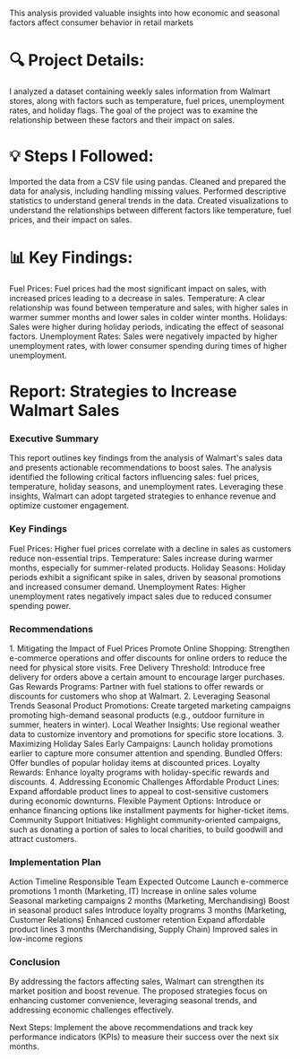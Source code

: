 This analysis provided valuable insights into how economic and seasonal factors affect consumer behavior in retail markets
<h1>🔍 Project Details:</h1>
I analyzed a dataset containing weekly sales information from Walmart stores, along with factors such as temperature,
fuel prices, unemployment rates, and holiday flags. The goal of the project was to examine the relationship between these factors and their impact on sales.

<h1>💡 Steps I Followed:</h1>

Imported the data from a CSV file using pandas.
Cleaned and prepared the data for analysis, including handling missing values.
Performed descriptive statistics to understand general trends in the data.
Created visualizations to understand the relationships between different factors like temperature, fuel prices, and their impact on sales.
<h1>📊 Key Findings:</h1>

Fuel Prices: Fuel prices had the most significant impact on sales, with increased prices leading to a decrease in sales.
Temperature: A clear relationship was found between temperature and sales, with higher sales in warmer summer months and lower sales in colder winter months.
Holidays: Sales were higher during holiday periods, indicating the effect of seasonal factors.
Unemployment Rates: Sales were negatively impacted by higher unemployment rates, with lower consumer spending during times of higher unemployment.

<h1>Report: Strategies to Increase Walmart Sales</h1>
<h3>Executive Summary</h3>
This report outlines key findings from the analysis of Walmart's sales data and presents actionable recommendations to boost sales.
The analysis identified the following critical factors influencing sales: fuel prices, temperature, holiday seasons, and unemployment rates.
Leveraging these insights, Walmart can adopt targeted strategies to enhance revenue and optimize customer engagement.

<h3>Key Findings</h3>
Fuel Prices: Higher fuel prices correlate with a decline in sales as customers reduce non-essential trips.
Temperature: Sales increase during warmer months, especially for summer-related products.
Holiday Seasons: Holiday periods exhibit a significant spike in sales, driven by seasonal promotions and increased consumer demand.
Unemployment Rates: Higher unemployment rates negatively impact sales due to reduced consumer spending power.

<h3>Recommendations</h3>
1. Mitigating the Impact of Fuel Prices
Promote Online Shopping: Strengthen e-commerce operations and offer discounts for online orders to reduce the need for physical store visits.
Free Delivery Threshold: Introduce free delivery for orders above a certain amount to encourage larger purchases.
Gas Rewards Programs: Partner with fuel stations to offer rewards or discounts for customers who shop at Walmart.
2. Leveraging Seasonal Trends
Seasonal Product Promotions: Create targeted marketing campaigns promoting high-demand seasonal products (e.g., outdoor furniture in summer, heaters in winter).
Local Weather Insights: Use regional weather data to customize inventory and promotions for specific store locations.
3. Maximizing Holiday Sales
Early Campaigns: Launch holiday promotions earlier to capture more consumer attention and spending.
Bundled Offers: Offer bundles of popular holiday items at discounted prices.
Loyalty Rewards: Enhance loyalty programs with holiday-specific rewards and discounts.
4. Addressing Economic Challenges
Affordable Product Lines: Expand affordable product lines to appeal to cost-sensitive customers during economic downturns.
Flexible Payment Options: Introduce or enhance financing options like installment payments for higher-ticket items.
Community Support Initiatives: Highlight community-oriented campaigns, such as donating a portion of sales to local charities, to build goodwill and attract customers.


<h3>Implementation Plan</h3>
Action	Timeline	Responsible Team	Expected Outcome
Launch e-commerce promotions	1 month	(Marketing, IT)	Increase in online sales volume
Seasonal marketing campaigns	2 months	(Marketing, Merchandising)	Boost in seasonal product sales
Introduce loyalty programs	3 months	(Marketing, Customer Relations)	Enhanced customer retention
Expand affordable product lines	3 months	(Merchandising, Supply Chain)	Improved sales in low-income regions


<h3>Conclusion</h3>
By addressing the factors affecting sales, Walmart can strengthen its market position and boost revenue.
The proposed strategies focus on enhancing customer convenience, leveraging seasonal trends, and addressing economic challenges effectively.

Next Steps: Implement the above recommendations and track key performance indicators (KPIs) to measure their success over the next six months.

